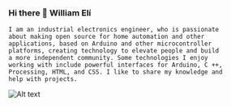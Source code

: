 ### Hi there 👋 William Elí
 
 <head>
    <meta charset="utf-8">
 </head>
 
 
   <section>
 
    I am an industrial electronics engineer, who is passionate 
    about making open source for home automation and other
    applications, based on Arduino and other microcontroller 
    platforms, creating technology to elevate people and build 
    a more independent community. Some technologies I enjoy 
    working with include powerful interfaces for Arduino, C ++, 
    Processing, HTML, and CSS. I like to share my knowledge and 
    help with projects.

 ![Alt text]( https://raw.githubusercontent.com/ramun9533/Pagina-de-Presentacion/main/Izquierdo.png)

</section>


 
